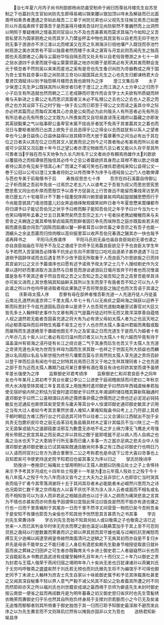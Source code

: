 <!-- { "loadSidebar": true } -->
　　治七年夏六月丙子尚书刑部郎杨尚防晨受制命于阙归而尊翁月楼先生自苏至制之下也葢封先生官如尚防先生即得易褐以锦束腰以银加顶以哻未及解装而已北面嵩呼如素贵者遭遇之竒如此哉吾二三辈于尚防兄弟也以父视先生往候见焉吾己如歴阶以升高临素辉于碧落吾于是而喜得月楼焉吾往时见尚防崭然不羣巍然而上出洞然以明照于羣疑难辨之情虽其同官自以为不及也吾甚慕焉而莫求其端乃今始知之又吾尝私譬苏为国家厨庖之处而其岁入乃鬵釡杯盂中物也其民宜有以自老而无仰于他方则无事于游游亦不渉江淮以北而槎溪又在苏之东濒海沃衍倍他壤产入既饶而亭池竹树观游之美亦其势有不容以独啬者然而楼于水泽之濵宵与月宜此则吾闻先生之独高朗也夫高朗者之心胸与尘嚣纷华恒自隔去而又处夫有以自老俗皆倦游之乡七十一龄之翁水道四千余里而就乎缁尘蒙蒙烦嚣之地亦何屑于是耶其必有天诱其衷而黙会宠光于倐忽者不然则奚以来来而差池之奚有是竒也先生蚤识尚防为竒器教成之用于国为竒士宜有兹竒事以彰之尚防其立竒功以报国耳此先生之心也先生归都谏杨君大合羣贤饮酒赋诗以别予独怨移月楼而去我也故特为之序
　　澄江文集后序
　　太子少保澄江先生尹公既挟其所以用世者归老于澄江之上而江濆之人士方幸公之归而于小子后生有所造就也然而朝之二三老成静而竚思作而会言学士大夫欲有所质疑而辨难与夫新进之士慕公之名而思识其面者又未必不私憾公之去也公之去也人之恶之而挤之也方其设穽下石之时宁独一快于去公而已耶至于得公之文而读之虽其仓卒之际亦必终其篇而止而每叹其难其心亦良是公矣而必为此何哉夫人有所恶者必先有所忌有所忌者必先有所畏公之文既为人所畏矣而又自坦易直谅荡无城府以葢藏之亦即发其英锐毅果之气以临事即公虽卑官末属不挂齿牙者犹不免焉于其害葢其文之着也而况日与要枢者居而已出其上欲免于忌且恶得乎公之得全以去而兹犹有以系人之望者幸也今公身日益佚心日益休益得以敛其精华而大放于篇章著作之间当必有出于其在位之日者夫以其在位之日而其文人犹畏而忌之则今之可畏者殆必有甚焉而所以忌者或可少逭耳又况后数十年今日之望公者亦湮沦物故而凡忌公者又能以久存乎至其所可畏者当乎独在而与天地争为久长凡附名于公文者尚亦有頼焉扬雄作太刘歆欲以覆瓿待之而桓谭侯芭独信其必传今之忌公者葢欲挤其身而止耳噤不敢以歆之待雄者待公其亦有见矣乎惜其心未广而谋之不臧可笑也石埭呉君德纯来知公县得公文一巻于公冠以公号曰澄江文集者将刻之以传而俾予为序予与德纯皆公之门人也敢俾谭与芭也专美于前哉僣书于后
　　寿族叔思忠七十序
　　吾宗在四石溪葢自侍御公之子析而居之吾前年免丧一过焉宗之老五六人以谱考之于吾皆为叔父而思忠思宪思懋思愈又同出也朴厚而愿慤饮予以酒予方促装北上行苦奋迅不能留而秉烛宵访至丙夜已歴五六十宅啜茶计不下数十瓯耄倪序拜兴俯至疲甚矣鸡鸣起盥就餔思懋而行于今尚能意貌其门墙池馆童儿妇女奔追络绎聚观嬉笑如昨日者今年夏思懋来鬻缣都市将归谓予曰子能记吾伯兄之状乎予曰修而黟子能知吾伯兄之年乎予曰计今当为七十也笑曰嘻明年孟春之廿五日其果然矣然念吾宗之五六十宅者扶老携幼稯稯而来与夫旁舎之夫婣连之属其牵牲挈卣爼脔而割鲜者固已争先而竢隙吾之庭亦既盈矣若夫祝嘏而嘉告葢亦闯吾门因陈而蹈袭以饕一醉者耳吾以俳优畜之幸吾宗之有吾子也能一洒螭头之余泚吾匵而归惊肉眼以高仰振里耳以收声吾伯兄春酒之醺其亦一快也哉予诺再拜书之
　　平阳马氏族谱序
　　平阳马氏初无庙也庙自良臣始初无谱也谱之亦自良臣始庙在平阳予不及见之谱成于京师予见焉葢良臣欲见于予也良臣太学生年与予若然入吾室揖吾必降等不抗坐必东向不即賔位口吃吃自道弟子甚恭道遇下马立道侧予固辞佯诺而去后遇复然不少改予固无所取重于人而良臣乃尔思欲报之已而持其宫谕刘公之文示予葢谱序也曰愿有述予诺焉予观太学之士几千人搜经剔史作为文章以逐时好而羣进取方汲汲然与日晷竞而游谈谑浪玩日愒月皆弃于时者也而况惟谱牒是急有不笑其迂者乎然自吾观之吾之父吾知之吾之祖吾知之吾之高曾吾能举其讳亦可矣又进而上其世愈隔其知益鲜夫其所以生生而至于有我者吾不知之可以为人乎此谱之所以作也呜呼彼进取者视此果孰迂乎吾将贺良臣之独迂也而次吾语于其谱之后
　　庆靳母太孺人序
　　吾寮有母在邸养者惟吾靳充道一人充道丹徒人丹徒虽云南北孔道然尚逺京师二千里太孺人年七十有八以无疾疢之婴岭海之隔获以迎养于斯而际恩封于今兹充道固私窃自幸以是贤于人也吾观充道魁南畿至试春官对大廷又皆先多士入翰林职史事作为文章有两汉气是葢丹徒近时所无而又敦浑深厚善自蕴借人视之退然若无能者吾固喜充道之将大有为必有贤父母如太孺人者为之也且天地之间必郁蒸堛坼而后祥物生焉葢不易生之也于人也亦然太孺人事温州君娠而弗鷇或鷇而屡殇而生道遂絶至于置姬他图无不为之及宦温之日而充道生于是而凡为娠者十有六年亦几五十矣人以仁者必有后归温州而识者又以为太孺人十有六娠而毕竟有待于温盖温州有钜海之浸丹徒有长江之绕合是二气于其身而后生也吾又于太孺人生充道之竒贤充道也夫地为世而生祥母为国而生贤其致一也祥之于世固无所大损益也而麟游以名凤翔以名且与斯世相为终穷凡壤累百莫与京焉然则太孺人享充道之贵将百龄以登于岸而后且有闻也今兹之封特其兆焉而已吾又于地之生祥其理同者卜之也充道之邸于吾为近而太孺人夀期乃兹月某日羣寮有酒在尊且有诗也将跻其堂而谓予虽陋年差长强使为之序
　　监察御史邓君考绩序
　　监察御史仁和邓君良臣予之同年友也今年某月上其初考于其台长翟公李公二公进吏于庭阅稽故牍而问吏曰二年秋京师大水决隍至陊其城三年复其高深上用旌赉时遣邓御史乎曰然四年西城虞候奉若指使无宿奸偷内帑之积估为官食时遣邓御史乎曰然五年湘湖积储往稽其算新陈融通时遣邓御史乎曰然二公喜相谓曰古称迂儒偾事非儒之偾儒而迂之偾也迂必泥泥必钝钝敏反也泥通反也斯偾耳矣至受责与庸夫等耳台中人恒谓邓御史通邓御史敏其才识用之当有大过人者如今考其言果然世谓人难知人果难知哉盍书曰考上上乃符部上其绩于朝时朝廷方难江西行台之代诏选其可持节以往者二公又合谋曰江西赋出不加于全呉贡无包篚织皮珍竒之丽无齿革羽毛鱼盐磬具材木之富计其幅员不当川陜三之一而又无苗髳戎貊为之邉鄙瓯娄洼邪互为歉豊无赤地不毛之岁土绵力薄无飞鹰走犬弯强用长带劒之民宜其易之而反病之非以其俗之酣于嚚耶噫嚚不足以病人而人自病之也禹之治水也天下之大患销于行所无事而已庸人多事一方之嚚亦足病之悲夫台中人恒谓邓御史通邓御史敏业已试其端矣既通且敏尚何多事之有江西必邓御史行也明日乃以入请而同官刘公竒方为酒合羣寮乐二公之考称君也是命适下公竒大喜曰竒事也上且知君矣可书使吏持送史院予知君旧也留其事又为序以归之
　　邹氏防挽诗序
　　防挽诗一巻挽崇仁裕庵处士邹用明附以王孺人故题曰防挽云处士之子上舎怿持来示予予考其岁月成化十四年处士殁更十一年是为治元年孺人殁处士之殁于今十有八年孺人之殁于今为八年而诗又皆今之士大夫为之且非崇仁人也即崇仁当时哭其丧而临于圹者今其零落凋谢将十五于其间其存者未必能能者未必崛然兴思而为之诗也况距崇仁数千里之京师哉古人以喜不庆忧不吊为涂人涂人云者或面而不相名或名而不相知皆可以为涂人而非若此之相越且疏也以过于涂人之疏而为痛哭悲哀之言其为不情也亦甚矣而亦何贵哉予因谓怿曰宜毁此怿泣曰毁良是然而不毁亦有道也骥之行也一日而千里青蝇附于其尾亦一日而千里不然寻丈间营营一物而已矣今吾附吾亲于是安知不有骥也耶吾为亲佞也不知其他予恍然思其言甚质为之书其事
　　学古刘先生荣夀诗序
　　学古刘先生吾始不知其何如人或曰敬斋之子也敬斋之洁已近世来一人而已其判金华时体无完衣而寒之剧也温足以氄爇蒿加手于其上至不可忍则贷民之毳舄以行歴数置而霁裹而识之邮以畀其民而其守雄也辄与过阉抗抗至阉怒而搏互无少逊阉以闻逮至阙皇帝赫然南面清问之逆鳞之下无爽其初而亦自是不复归乡井先是母丧不能举女之不能归者三人身后有遗悲矣赖先生勤身节缩授徒取直日就补苴而丧之葬妹之归田庐之可生者亦既鞠育夫今乡进士御史君二人者嶷嶷然以长也而又自能起名乡书教武昌武进有成擢至翰林孔目年未六十而归又二十年乃以御史之贵为封君与王孺人偕荣于燕闲归宿之境明年年八十矣尚无恙也日犹课诸孙以燕翼刘氏于无穷呜呼敬斋之盛盛矣然于刘氏若无预也而刘氏微先生将不为编氓乎不可得也御史同予丁未进士入翰林为庶吉士先生自家以十咏抵御史属予和予览其体裁类杜甚爱之又闻其深自秘重不轻以畀人意气严毅不减父风其不蹈父之轨者葢其所遭之时不同而然耶抑亦天之所以福刘氏也刘世籍安成湖之最西境于京师为僻逺先生未封时御史按云南尝一便省之兹而再阅数月是为明年暮春之初又御史思归省庆时也先生雪髪绣衣晩荣而夀御史归乎乐也然其自所抱负终身局于支撑刘宗若斵而小之今已无及矣谁无追惟而郁郁者则其所倚重于御史独饱于其一归而已耶予知御史最深故不避而发此序之以为先生夀言而不文则珠玑烂然有以掩我亦固非以文为竞也
　　送杨君知新喻县序
